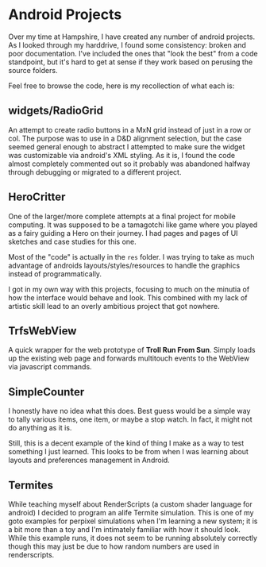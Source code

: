 # Android Projects

Over my time at Hampshire, I have created any number of android projects.  As I
looked through my harddrive, I found some consistency: broken and poor
documentation.  I've included the ones that "look the best" from a code
standpoint, but it's hard to get at sense if they work based on perusing the
source folders.

Feel free to browse the code, here is my recollection of what each is:


## widgets/RadioGrid

An attempt to create radio buttons in a MxN grid instead of just in
a row or col. The purpose was to use in a D&D alignment selection, but
the case seemed general enough to abstract I attempted to make sure
the widget was customizable via android's XML styling. As it is, I found
the code almost completely commented out so it probably was abandoned
halfway through debugging or migrated to a different project.


## HeroCritter

One of the larger/more complete attempts at a final project for mobile
computing. It was supposed to be a tamagotchi like game where you played
as a fairy guiding a Hero on their journey. I had pages and pages of UI
sketches and case studies for this one.

Most of the "code" is actually in the `res` folder. I was trying to take
as much advantage of androids layouts/styles/resources to handle the
graphics instead of programmatically.

I got in my own way with this projects, focusing to much on the minutia
of how the interface would behave and look. This combined with my lack
of artistic skill lead to an overly ambitious project that got nowhere.


## TrfsWebView

A quick wrapper for the web prototype of **Troll Run From Sun**. Simply
loads up the existing web page and forwards multitouch events to the
WebView via javascript commands.


## SimpleCounter

I honestly have no idea what this does. Best guess would be a simple way
to tally various items, one item, or maybe a stop watch. In fact, it
might not do anything as it is.

Still, this is a decent example of the kind of thing I make as a way to
test something I just learned. This looks to be from when I was learning
about layouts and preferences management in Android.


## Termites

While teaching myself about RenderScripts (a custom shader language for
android) I decided to program an alife Termite simulation.  This is one of my
goto examples for perpixel simulations when I'm learning a new system; 
it is a bit more than a toy and I'm intimately familiar with how it should
look.  While this example runs, it does not seem to be running absolutely
correctly though this may just be due to how random numbers are used in
renderscripts.
